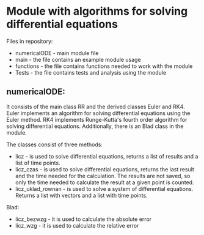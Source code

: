 # Module with algorithms for solving differential equations

Files in repository:
* numericalODE - main module file
* main - the file contains an example module usage
* functions - the file contains functions needed to work with the module
* Tests - the file contains tests and analysis using the module

numericalODE:
--------------
It consists of the main class RR and the derived classes Euler and RK4. Euler implements an algorithm for solving differential equations using the Euler method. RK4 implements Runge-Kutta's fourth order algorithm for solving differential equations. Additionally, there is an Blad class in the module.

The classes consist of three methods:
* licz - is used to solve differential equations, returns a list of results and a list of time points.
* licz_czas - is used to solve differential equations, returns the last result and the time needed for the calculation. The results are not saved, so only the time needed to calculate the result at a given point is counted.
* licz_uklad_rownan - is used to solve a system of differential equations. Returns a list with vectors and a list with time points.

Blad:
* licz_bezwzg - it is used to calculate the absolute error
* licz_wzg - it is used to calculate the relative error
